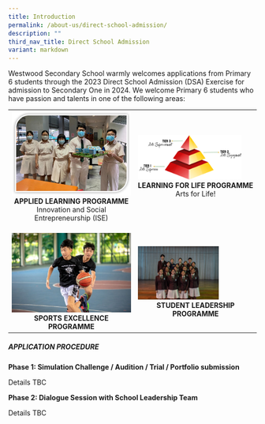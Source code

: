 ```yaml
---
title: Introduction
permalink: /about-us/direct-school-admission/
description: ""
third_nav_title: Direct School Admission
variant: markdown
---
```

Westwood Secondary School warmly welcomes applications from Primary 6 students through the 2023 Direct School Admission (DSA) Exercise for admission to Secondary One in 2024.  We welcome Primary 6 students who have passion and talents in one of the following areas:
<table class="table1">
	<tbody>
		<tr>
			<td><a href="/explore/applied-learning-programme/"><img src="/images/ALP2.jpeg" style="width=80%"></a>
				<center><b>APPLIED LEARNING PROGRAMME</b><br>
Innovation and Social Entrepreneurship (ISE)<br>
			</center></td>
			<td><a href="/explore/direct-school-admission/learning-for-life-programme/"><img src="/images/LLP1.png" style="width:90%"></a><center><b>LEARNING FOR LIFE PROGRAMME</b><br>
Arts for Life!</center></td></tr>
			<tr>
				<td><br><a href="/explore/direct-school-admission/sports-excellence-programme/"><img src="/images/dsa%20sep.jpg" style="width=80%"></a>
					<center><b>SPORTS EXCELLENCE PROGRAMME</b><br></center></td>
				<td><br><a href="/explore/direct-school-admission/student-leadership-programme/"><img src="/images/dsaslb.png" style="width:70%"></a><center><b>STUDENT LEADERSHIP PROGRAMME</b></center></td>
</tr>
</tbody>
</table>



##### APPLICATION PROCEDURE

**Phase 1: Simulation Challenge / Audition / Trial / Portfolio submission**

Details TBC

**Phase 2: Dialogue Session with School Leadership Team**

Details TBC